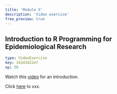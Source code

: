 ```yaml
---
title: 'Module X'
description: 'Video exercise'
free_preview: true
---
```


## Introduction to R Programming for Epidemiological Research

```yaml
type: VideoExercise
key: 34243422ef
xp: 50
```

Watch this [video](https://www.youtube.com/watch?v=KH8-SLxcFic) for an introduction. 

Click [here](www.google.com) to xxx. 
